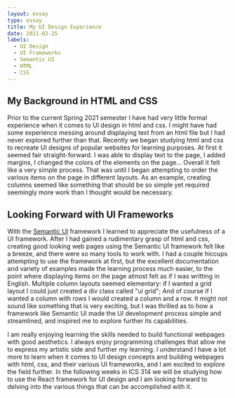 ```yaml
---
layout: essay
type: essay
title: My UI Design Experience
date: 2021-02-25
labels:
  - UI Design
  - UI Frameworks
  - Semantic UI
  - HTML
  - CSS
---
```


## My Background in HTML and CSS

Prior to the current Spring 2021 semester I have had very little formal experience when it comes to UI design in html
and css. I might have had some experience messing around displaying text from an html file but I had never explored
further than that. Recently we began studying html and css to recreate UI designs of popular websites for learning 
purposes. At first it seemed fair straight-forward. I was able to display text to the page, I added margins, I changed
the colors of the elements on the page... Overall it felt like a very simple process. That was until I began attempting
to order the various items on the page in different layouts. As an example, creating columns seemed like something that
should be so simple yet required seemingly more work than I thought would be necessary.

## Looking Forward with UI Frameworks

With the [Semantic UI](https://semantic-ui.com/) framework I learned to appreciate the usefulness of a UI framework. After I had gained a
rudimentary grasp of html and css, creating good looking web pages using the Semantic UI framework felt like a breeze,
and there were so many tools to work with. I had a couple hiccups attempting to use the framework at first, but the 
excellent documentation and variety of examples made the learning process much easier, to the point where displaying
items on the page almost felt as if I was writting in English. Multiple column layouts seemed elementary: if I wanted
a grid layout I could just created a div class called "ui grid"; And of course if I wanted a column with rows I would
created a column and a row. It might not sound like something that is very exciting, but I was thrilled as to how 
a framework like Semantic UI made the UI development process simple and streamlined, and inspired me to explore further
its capabilities.

I am really enjoying learning the skills needed to build functional webpages with good aesthetics. I always enjoy 
programming challenges that allow me to express my artistic side and further my learning. I understand I have a lot 
more to learn when it comes to UI design concepts and building webpages with html, css, and their various UI 
frameworks, and I am excited to explore the field further. In the following weeks in ICS 314 we will be studying how to
use the React framework for UI design and I am looking forward to delving into the various things that can be
accomplished with it.
